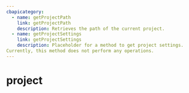 ```yaml
---
cbapicategory:
  - name: getProjectPath
    link: getProjectPath
    description: Retrieves the path of the current project.
  - name: getProjectSettings
    link: getProjectSettings
    description: Placeholder for a method to get project settings.
Currently, this method does not perform any operations.
---
```

# project
<CBAPICategory />
